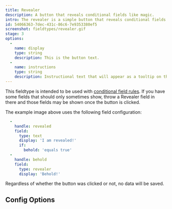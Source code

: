 ```yaml
---
title: Revealer
description: A button that reveals conditional fields like magic.
intro: The revealer is a simple button that reveals conditional fields without saving any additional data.
id: 54066363-7dec-431c-86c6-7e9353380ef5
screenshot: fieldtypes/revealer.gif
stage: 3
options:
  -
    name: display
    type: string
    description: This is the button text.
  -
    name: instructions
    type: string
    description: Instructional text that will appear as a tooltip on the button.
---
```

This fieldtype is intended to be used with [conditional field rules](/conditional-fields). If you have some fields that should only sometimes show, throw a Revealer field in there and those fields may be shown once the button is clicked.

The example image above uses the following field configuration:

``` yaml
  -
    handle: revealed
    field:
      type: text
      display: 'I am revealed!'
      if:
        behold: 'equals true'
  -
    handle: behold
    field:
      type: revealer
      display: 'Behold!'
```

Regardless of whether the button was clicked or not, no data will be saved.

## Config Options
